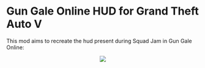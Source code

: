 # Gun Gale Online HUD for Grand Theft Auto V
This mod aims to recreate the hud present during Squad Jam in Gun Gale Online:

<p align="center">
  <img src="https://raw.githubusercontent.com/justalemon/GGOHud/master/Demo.png"/>
</p>
